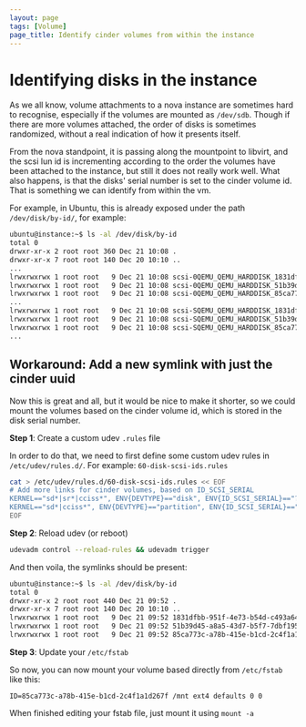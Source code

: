 ```yaml
---
layout: page
tags: [Volume]
page_title: Identify cinder volumes from within the instance
---
```


# Identifying disks in the instance

As we all know, volume attachments to a nova instance are sometimes hard to recognise, especially if the volumes are mounted as `/dev/sdb`. Though if there are more volumes attached, the order of disks is sometimes randomized, without a real indication of how it presents itself.

From the nova standpoint, it is passing along the mountpoint to libvirt, and the scsi lun id is incrementing according to the order the volumes have been attached to the instance, but still it does not really work well.
What also happens, is that the disks' serial number is set to the cinder volume id. That is something we can identify from within the vm.

For example, in Ubuntu, this is already exposed under the path `/dev/disk/by-id/`, for example:
```bash
ubuntu@instance:~$ ls -al /dev/disk/by-id
total 0
drwxr-xr-x 2 root root 360 Dec 21 10:08 .
drwxr-xr-x 7 root root 140 Dec 20 10:10 ..
...
lrwxrwxrwx 1 root root   9 Dec 21 10:08 scsi-0QEMU_QEMU_HARDDISK_1831dfbb-951f-4e73-b -> ../../sdb
lrwxrwxrwx 1 root root   9 Dec 21 10:08 scsi-0QEMU_QEMU_HARDDISK_51b39d45-a8a5-43d7-b -> ../../sdd
lrwxrwxrwx 1 root root   9 Dec 21 10:08 scsi-0QEMU_QEMU_HARDDISK_85ca773c-a78b-415e-b -> ../../sdc
...
lrwxrwxrwx 1 root root   9 Dec 21 10:08 scsi-SQEMU_QEMU_HARDDISK_1831dfbb-951f-4e73-b54d-c493a64a1a32 -> ../../sdb
lrwxrwxrwx 1 root root   9 Dec 21 10:08 scsi-SQEMU_QEMU_HARDDISK_51b39d45-a8a5-43d7-b5f7-7dbf195d4014 -> ../../sdd
lrwxrwxrwx 1 root root   9 Dec 21 10:08 scsi-SQEMU_QEMU_HARDDISK_85ca773c-a78b-415e-b1cd-2c4f1a1d267f -> ../../sdc
...
```

## Workaround: Add a new symlink with just the cinder uuid
Now this is great and all, but it would be nice to make it shorter, so we could mount the volumes based on the cinder volume id, which is stored in the disk serial number.

**Step 1**: Create a custom udev `.rules` file

In order to do that, we need to first define some custom udev rules in `/etc/udev/rules.d/`. For example: `60-disk-scsi-ids.rules`
```bash
cat > /etc/udev/rules.d/60-disk-scsi-ids.rules << EOF
# Add more links for cinder volumes, based on ID_SCSI_SERIAL
KERNEL=="sd*|sr*|cciss*", ENV{DEVTYPE}=="disk", ENV{ID_SCSI_SERIAL}=="?*", SYMLINK+="disk/by-id/$env{ID_SCSI_SERIAL}"
KERNEL=="sd*|cciss*", ENV{DEVTYPE}=="partition", ENV{ID_SCSI_SERIAL}=="?*", SYMLINK+="disk/by-id/$env{ID_SCSI_SERIAL}-part%n"
EOF
```


**Step 2**: Reload udev (or reboot)
```bash
udevadm control --reload-rules && udevadm trigger
```

And then voila, the symlinks should be present:
```bash
ubuntu@instance:~$ ls -al /dev/disk/by-id
total 0
drwxr-xr-x 2 root root 440 Dec 21 09:52 .
drwxr-xr-x 7 root root 140 Dec 20 10:10 ..
lrwxrwxrwx 1 root root   9 Dec 21 09:52 1831dfbb-951f-4e73-b54d-c493a64a1a32 -> ../../sdb
lrwxrwxrwx 1 root root   9 Dec 21 09:52 51b39d45-a8a5-43d7-b5f7-7dbf195d4014 -> ../../sdd
lrwxrwxrwx 1 root root   9 Dec 21 09:52 85ca773c-a78b-415e-b1cd-2c4f1a1d267f -> ../../sdc
```

**Step 3**: Update your `/etc/fstab`

So now, you can now mount your volume based directly from `/etc/fstab` like this:
```fstab
ID=85ca773c-a78b-415e-b1cd-2c4f1a1d267f /mnt ext4 defaults 0 0
```

When finished editing your fstab file, just mount it using `mount -a`

